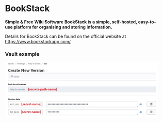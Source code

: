 # BookStack

**Simple & Free**
**Wiki Software**
**BookStack is a simple, self-hosted, easy-to-use platform for organising and storing information.**

Details for BookStack can be found on the official website at https://www.bookstackapp.com/

### Vault example
![externalsecret](./imgs/img2.jpg)